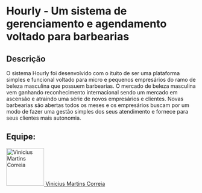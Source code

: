 # Hourly - Um sistema de gerenciamento e agendamento voltado para barbearias

## Descrição

O sistema Hourly foi desenvolvido com o ituito de ser uma plataforma simples e funcional voltado para micro e pequenos empresários do ramo de beleza masculina que possuem barbearias. O mercado de beleza masculina vem ganhando reconhecimento internacional sendo um mercado em ascensão e atraindo uma série de novos empresários e clientes. Novas barbearias são abertas todos os meses e os empresários buscam por um modo de fazer uma gestão simples dos seus atendimento e fornece para seus clientes mais autonomia.

## Equipe:

<a href="https://github.com/ViniXCorreia">
  <img alt="Vinicius Martins Correia" width="100px" height="100px" src="https://avatars.githubusercontent.com/u/79664002?v=4" />
  Vinicius Martins Correia
</a>

